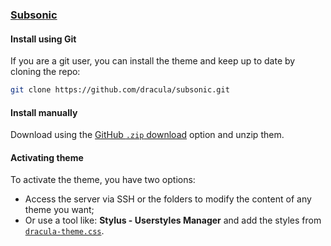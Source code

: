 ### [Subsonic](https://www.subsonic.org)

#### Install using Git

If you are a git user, you can install the theme and keep up to date by cloning the repo:

```bash
git clone https://github.com/dracula/subsonic.git
```

#### Install manually

Download using the [GitHub `.zip` download](https://github.com/dracula/subsonic/archive/main.zip) option and unzip them.

#### Activating theme

To activate the theme, you have two options:

- Access the server via SSH or the folders to modify the content of any theme you want;
- Or use a tool like: **Stylus - Userstyles Manager** and add the styles from [`dracula-theme.css`](https://github.com/dracula/subsonic/dracula-theme.css).
